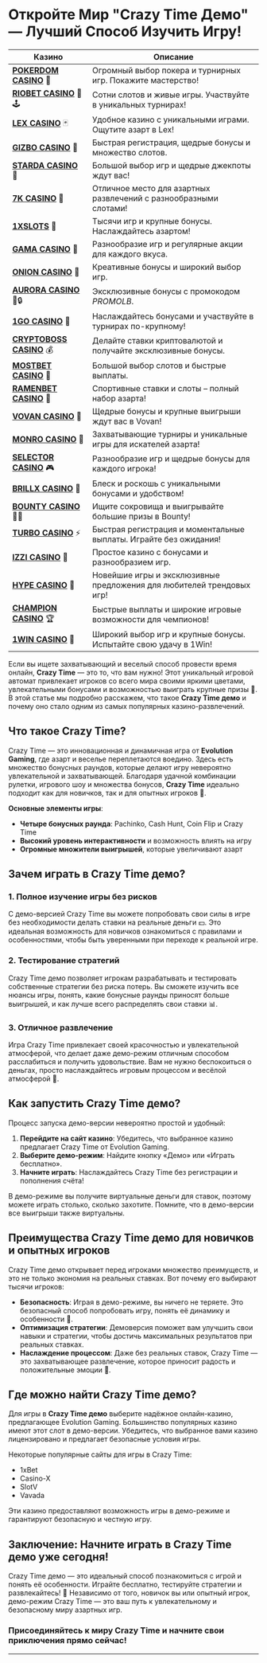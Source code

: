 # Откройте Мир "Crazy Time Демо" — Лучший Способ Изучить Игру!
| Казино                  | Описание                                                                                   |
|-------------------------|--------------------------------------------------------------------------------------------|
| **[POKERDOM CASINO](https://brandplay.link/Bxg7SC7H)** 🎲      | Огромный выбор покера и турнирных игр. Покажите мастерство!                    |
| **[RIOBET CASINO](https://brandplay.link/dtx89f2L)** 🌟🕹️      | Сотни слотов и живые игры. Участвуйте в уникальных турнирах!                  |
| **[LEX CASINO](https://brandplay.link/2HFTmBc8)** 🃏           | Удобное казино с уникальными играми. Ощутите азарт в Lex!                     |
| **[GIZBO CASINO](https://gizbo-tea02.com/c8e962e89)** 🎰       | Быстрая регистрация, щедрые бонусы и множество слотов.                        |
| **[STARDA CASINO](https://brandplay.link/cpFQbWKn)** 🌠        | Большой выбор игр и щедрые джекпоты ждут вас!                                 |
| **[7K CASINO](https://brandplay.link/dd46bNgD)** 🎲            | Отличное место для азартных развлечений с разнообразными слотами!             |
| **[1XSLOTS](https://brandplay.link/R4xfxqdm)** 💎              | Тысячи игр и крупные бонусы. Наслаждайтесь азартом!                          |
| **[GAMA CASINO](https://brandplay.link/zrZpLFTP)** 🎰          | Разнообразие игр и регулярные акции для каждого вкуса.                        |
| **[ONION CASINO](https://obclk001-2d.top/click?offer_id=986&partner_id=10542&landing_id=1798&utm_medium=affiliate&sub_1=oncasino3)** 🧅 | Креативные бонусы и широкий выбор игр.                                       |
| **[AURORA CASINO](https://10trafic-stat2.com/click/668546566bcc6313411604c7/6766/15114/subaccount?promocode=PROMOLB)** 🌌🔒 | Эксклюзивные бонусы с промокодом *PROMOLB*.                                  |
| **[1GO CASINO](https://1go-ircp01.com/ce015f410)** 🚀          | Наслаждайтесь бонусами и участвуйте в турнирах по-крупному!                   |
| **[CRYPTOBOSS CASINO](https://cryptobossc.online/d847bcfa9)** 💰 | Делайте ставки криптовалютой и получайте эксклюзивные бонусы.                 |
| **[MOSTBET CASINO](https://ktbtis024ifqfn0mst.com/beQs)** 🎲   | Большой выбор слотов и быстрые выплаты.                                       |
| **[RAMENBET CASINO](https://get.saltyram.com/ru/registration?apkpop=0&partner=p24970p3296034p5526)** 🍜 | Спортивные ставки и слоты – полный набор азарта!                            |
| **[VOVAN CASINO](https://vovan.site/d098ab058)** 🎉           | Щедрые бонусы и крупные выигрыши ждут вас в Vovan!                           |
| **[MONRO CASINO](https://mnr-ircp01.com/c3ce72a2c)** 🎰        | Захватывающие турниры и уникальные игры для искателей азарта!                |
| **[SELECTOR CASINO](https://gosel.pl/SELVK)** 🎮              | Разнообразие игр и щедрые бонусы для каждого игрока!                         |
| **[BRILLX CASINO](https://brillx.pub/BRIVK)** 💎              | Блеск и роскошь с уникальными бонусами и удобством!                          |
| **[BOUNTY CASINO](https://bounty-casino.de/BOVK)** 🏴‍☠️       | Ищите сокровища и выигрывайте большие призы в Bounty!                        |
| **[TURBO CASINO](https://turbo-casino.pro/TURVK)** ⚡          | Быстрая регистрация и моментальные выплаты. Играйте без ожидания!            |
| **[IZZI CASINO](https://izzi-fr03.com/ca7c8a7b7)** 🧩          | Простое казино с бонусами и разнообразием игр.                               |
| **[HYPE CASINO](https://hypekaz.com/dc2f44ad0)** 🎉           | Новейшие игры и эксклюзивные предложения для любителей трендовых игр!       |
| **[CHAMPION CASINO](https://champcasino.ink/pobeda/doa-hats?p80412p305331p112c)** 🏆 | Быстрые выплаты и широкие игровые возможности для чемпионов!              |
| **[1WIN CASINO](https://brandplay.link/6F5VqbyZ)** 🎰         | Широкий выбор игр и крупные бонусы. Испытайте свою удачу в 1Win!             |

Если вы ищете захватывающий и веселый способ провести время онлайн, **Crazy Time** — это то, что вам нужно! Этот уникальный игровой автомат привлекает игроков со всего мира своими яркими цветами, увлекательными бонусами и возможностью выиграть крупные призы 🎉. В этой статье мы подробно расскажем, что такое **Crazy Time демо** и почему оно стало одним из самых популярных казино-развлечений.

## Что такое Crazy Time?

Crazy Time — это инновационная и динамичная игра от **Evolution Gaming**, где азарт и веселье переплетаются воедино. Здесь есть множество бонусных раундов, которые делают игру невероятно увлекательной и захватывающей. Благодаря удачной комбинации рулетки, игрового шоу и множества бонусов, **Crazy Time** идеально подходит как для новичков, так и для опытных игроков 🤑.

**Основные элементы игры**:
- **Четыре бонусных раунда**: Pachinko, Cash Hunt, Coin Flip и Crazy Time
- **Высокий уровень интерактивности** и возможность влиять на игру
- **Огромные множители выигрышей**, которые увеличивают азарт

## Зачем играть в Crazy Time демо?

### 1. Полное изучение игры без рисков

С демо-версией Crazy Time вы можете попробовать свои силы в игре без необходимости делать ставки на реальные деньги 💵. Это идеальная возможность для новичков ознакомиться с правилами и особенностями, чтобы быть уверенными при переходе к реальной игре.

### 2. Тестирование стратегий

Crazy Time демо позволяет игрокам разрабатывать и тестировать собственные стратегии без риска потерь. Вы сможете изучить все нюансы игры, понять, какие бонусные раунды приносят больше выигрышей, и как лучше всего распределять свои ставки 📊.

### 3. Отличное развлечение

Игра Crazy Time привлекает своей красочностью и увлекательной атмосферой, что делает даже демо-режим отличным способом расслабиться и получить удовольствие. Вам не нужно беспокоиться о деньгах, просто наслаждайтесь игровым процессом и весёлой атмосферой 🎈.

## Как запустить Crazy Time демо?

Процесс запуска демо-версии невероятно простой и удобный:
1. **Перейдите на сайт казино**: Убедитесь, что выбранное казино предлагает Crazy Time от Evolution Gaming.
2. **Выберите демо-режим**: Найдите кнопку «Демо» или «Играть бесплатно».
3. **Начните играть**: Наслаждайтесь Crazy Time без регистрации и пополнения счёта!

В демо-режиме вы получите виртуальные деньги для ставок, поэтому можете играть столько, сколько захотите. Помните, что в демо-версии все выигрыши также виртуальны.

## Преимущества Crazy Time демо для новичков и опытных игроков

Crazy Time демо открывает перед игроками множество преимуществ, и это не только экономия на реальных ставках. Вот почему его выбирают тысячи игроков:

- **Безопасность**: Играя в демо-режиме, вы ничего не теряете. Это безопасный способ попробовать игру, понять её динамику и особенности 🎲.
- **Оптимизация стратегии**: Демоверсия поможет вам улучшить свои навыки и стратегии, чтобы достичь максимальных результатов при реальных ставках.
- **Наслаждение процессом**: Даже без реальных ставок, Crazy Time — это захватывающее развлечение, которое приносит радость и положительные эмоции 🌟.

## Где можно найти Crazy Time демо?

Для игры в **Crazy Time демо** выберите надёжное онлайн-казино, предлагающее Evolution Gaming. Большинство популярных казино имеют этот слот в демо-версии. Убедитесь, что выбранное вами казино лицензировано и предлагает безопасные условия игры.

Некоторые популярные сайты для игры в Crazy Time:
- 1xBet
- Casino-X
- SlotV
- Vavada

Эти казино предоставляют возможность игры в демо-режиме и гарантируют безопасную и честную игру.

## Заключение: Начните играть в Crazy Time демо уже сегодня!

Crazy Time демо — это идеальный способ познакомиться с игрой и понять её особенности. Играйте бесплатно, тестируйте стратегии и развлекайтесь! 🎉 Независимо от того, новичок вы или опытный игрок, демо-режим Crazy Time — это ваш путь к увлекательному и безопасному миру азартных игр. 

### Присоединяйтесь к миру Crazy Time и начните свои приключения прямо сейчас!

---


